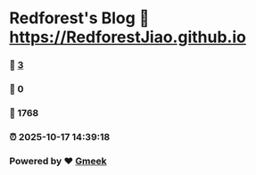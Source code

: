 # Redforest's Blog :link: https://RedforestJiao.github.io 
### :page_facing_up: [3](https://RedforestJiao.github.io/tag.html) 
### :speech_balloon: 0 
### :hibiscus: 1768 
### :alarm_clock: 2025-10-17 14:39:18 
### Powered by :heart: [Gmeek](https://github.com/Meekdai/Gmeek)
